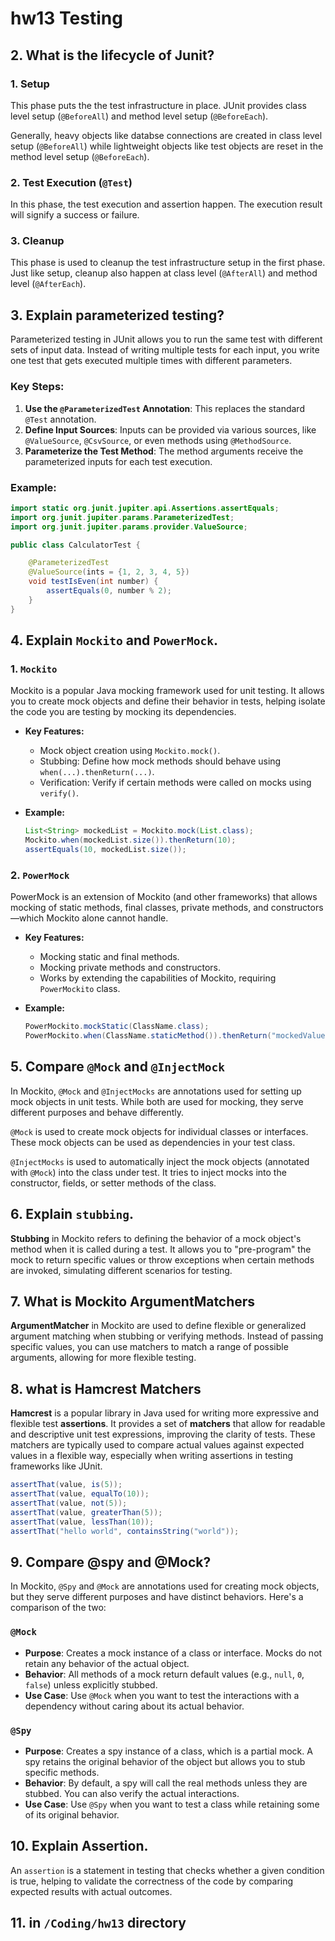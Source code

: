 # hw13 Testing

## 2. What is the lifecycle of Junit?

### 1. Setup

This phase puts the the test infrastructure in place. JUnit provides class level setup (`@BeforeAll`) and method level setup (`@BeforeEach`). 

Generally, heavy objects like databse connections are created in class level setup (`@BeforeAll`) while lightweight objects like test objects are reset in the method level setup (`@BeforeEach`).

### 2. Test Execution (`@Test`)

In this phase, the test execution and assertion happen. The execution result will signify a success or failure.

### 3. Cleanup

This phase is used to cleanup the test infrastructure setup in the first phase. Just like setup, cleanup also happen at class level (`@AfterAll`) and method level (`@AfterEach`).

## 3. Explain parameterized testing?

Parameterized testing in JUnit allows you to run the same test with different sets of input data. Instead of writing multiple tests for each input, you write one test that gets executed multiple times with different parameters.

### Key Steps:
1. **Use the `@ParameterizedTest` Annotation**: This replaces the standard `@Test` annotation.
2. **Define Input Sources**: Inputs can be provided via various sources, like `@ValueSource`, `@CsvSource`, or even methods using `@MethodSource`.
3. **Parameterize the Test Method**: The method arguments receive the parameterized inputs for each test execution.

### Example:
```java
import static org.junit.jupiter.api.Assertions.assertEquals;
import org.junit.jupiter.params.ParameterizedTest;
import org.junit.jupiter.params.provider.ValueSource;

public class CalculatorTest {

    @ParameterizedTest
    @ValueSource(ints = {1, 2, 3, 4, 5})
    void testIsEven(int number) {
        assertEquals(0, number % 2);
    }
}
```

## 4. Explain `Mockito` and `PowerMock`.

### 1. `Mockito`
Mockito is a popular Java mocking framework used for unit testing. It allows you to create mock objects and define their behavior in tests, helping isolate the code you are testing by mocking its dependencies.

- **Key Features:**
  - Mock object creation using `Mockito.mock()`.
  - Stubbing: Define how mock methods should behave using `when(...).thenReturn(...)`.
  - Verification: Verify if certain methods were called on mocks using `verify()`.

- **Example:**
  ```java
  List<String> mockedList = Mockito.mock(List.class);
  Mockito.when(mockedList.size()).thenReturn(10);
  assertEquals(10, mockedList.size());
  ```

### 2. `PowerMock`
PowerMock is an extension of Mockito (and other frameworks) that allows mocking of static methods, final classes, private methods, and constructors—which Mockito alone cannot handle.

- **Key Features:**
    - Mocking static and final methods.
    - Mocking private methods and constructors.
    - Works by extending the capabilities of Mockito, requiring `PowerMockito` class.

- **Example:**
    ```java
    PowerMockito.mockStatic(ClassName.class);
    PowerMockito.when(ClassName.staticMethod()).thenReturn("mockedValue");
    ```

## 5. Compare `@Mock` and `@InjectMock`

In Mockito, `@Mock` and `@InjectMocks` are annotations used for setting up mock objects in unit tests. While both are used for mocking, they serve different purposes and behave differently.

`@Mock` is used to create mock objects for individual classes or interfaces. These mock objects can be used as dependencies in your test class.

`@InjectMocks` is used to automatically inject the mock objects (annotated with `@Mock`) into the class under test. It tries to inject mocks into the constructor, fields, or setter methods of the class.

## 6. Explain `stubbing`.

**Stubbing** in Mockito refers to defining the behavior of a mock object's method when it is called during a test. It allows you to "pre-program" the mock to return specific values or throw exceptions when certain methods are invoked, simulating different scenarios for testing.

## 7. What is Mockito ArgumentMatchers

**ArgumentMatcher** in Mockito are used to define flexible or generalized argument matching when stubbing or verifying methods. Instead of passing specific values, you can use matchers to match a range of possible arguments, allowing for more flexible testing.

## 8. what is Hamcrest Matchers

**Hamcrest** is a popular library in Java used for writing more expressive and flexible test **assertions**. It provides a set of **matchers** that allow for readable and descriptive unit test expressions, improving the clarity of tests. These matchers are typically used to compare actual values against expected values in a flexible way, especially when writing assertions in testing frameworks like JUnit.

```Java
assertThat(value, is(5));
assertThat(value, equalTo(10));
assertThat(value, not(5));
assertThat(value, greaterThan(5));
assertThat(value, lessThan(10));
assertThat("hello world", containsString("world"));
```

## 9. Compare @spy and @Mock?

In Mockito, `@Spy` and `@Mock` are annotations used for creating mock objects, but they serve different purposes and have distinct behaviors. Here's a comparison of the two:

### **`@Mock`**
- **Purpose**: Creates a mock instance of a class or interface. Mocks do not retain any behavior of the actual object.
- **Behavior**: All methods of a mock return default values (e.g., `null`, `0`, `false`) unless explicitly stubbed.
- **Use Case**: Use `@Mock` when you want to test the interactions with a dependency without caring about its actual behavior.

### **`@Spy`**
- **Purpose**: Creates a spy instance of a class, which is a partial mock. A spy retains the original behavior of the object but allows you to stub specific methods.
- **Behavior**: By default, a spy will call the real methods unless they are stubbed. You can also verify the actual interactions.
- **Use Case**: Use `@Spy` when you want to test a class while retaining some of its original behavior.

## 10. Explain Assertion.

An `assertion` is a statement in testing that checks whether a given condition is true, helping to validate the correctness of the code by comparing expected results with actual outcomes.

## 11. in `/Coding/hw13` directory




